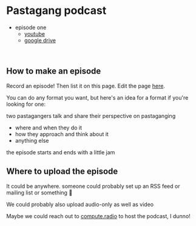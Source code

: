 # Pastagang podcast

- episode one
  - [youtube](https://www.youtube.com/watch?v=x7Z6Uo4torg)
  - [google drive](https://drive.google.com/drive/folders/1L_T6lu23w3mNrlVfNz5OY-VYAFXkUY9Y?usp=sharing)

<br>

## How to make an episode

Record an episode! Then list it on this page. Edit the page [here](https://github.com/pastagang/pastagang/edit/main/podcast/readme.md).

You can do any format you want, but here's an idea for a format if you're looking for one:

two pastagangers talk and share their perspective on pastaganging
- where and when they do it
- how they approach and think about it
- anything else

the episode starts and ends with a little jam

## Where to upload the episode

It could be anywhere. someone could probably set up an RSS feed or mailing list or something 🤷

We could probably also upload audio-only as well as video

Maybe we could reach out to [compute.radio](https://compute.radio) to host the podcast, I dunno! 


